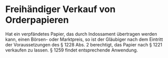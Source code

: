 # Freihändiger Verkauf von Orderpapieren

Hat ein verpfändetes Papier, das durch Indossament übertragen werden kann, einen Börsen- oder Marktpreis, so ist der Gläubiger nach dem Eintritt der Voraussetzungen des § 1228 Abs. 2 berechtigt, das Papier nach § 1221 verkaufen zu lassen. § 1259 findet entsprechende Anwendung.